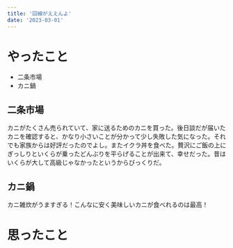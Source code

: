 ```yaml
---
title: '回線がええんよ'
date: '2023-03-01'
---
```


# やったこと

- 二条市場
- カニ鍋

## 二条市場


カニがたくさん売られていて、家に送るためのカニを買った。後日談だが届いたカニを確認すると、かなり小さいことが分かって少し失敗した気になった。それでも家族からは好評だったのでよし。またイクラ丼を食べた。贅沢にご飯の上にぎっしりといくらが乗ったどんぶりを平らげることが出来て、幸せだった。昔はいくらが大して高級じゃなかったというからびっくりだ。


## カニ鍋


カニ雑炊がうますぎる！こんなに安く美味しいカニが食べれるのは最高！


# 思ったこと

